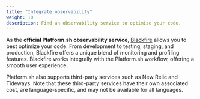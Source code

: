 ```yaml
---
title: "Integrate observability"
weight: 10
description: Find an observability service to optimize your code.
---
```


As the **official Platform.sh observability service**, 
[Blackfire](https://www.blackfire.io/) allows you to best optimize your code.
From development to testing, staging, and production,
Blackfire offers a unique blend of monitoring and profiling features. 
Blackfire works integrally with the Platform.sh workflow,
offering a smooth user experience.

Platform.sh also supports third-party services such as New Relic and Tideways.
Note that these third-party services have their own associated cost,
are language-specific, and may not be available for all languages.